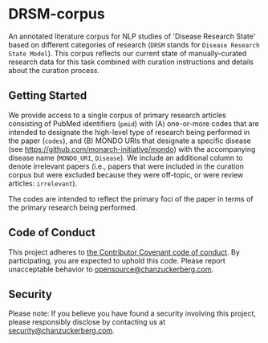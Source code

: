 # DRSM-corpus

An annotated literature corpus for NLP studies of 'Disease Research State' based on different categories of research (`DRSM` stands for `Disease Research State Model`). This corpus reflects our current state of manually-curated research data for this task combined with curation instructions and details about the curation process.

## Getting Started

We provide access to a single corpus of primary research articles consisting of PubMed identifiers (`pmid`) with (A) one-or-more codes that are intended to designate the high-level type of research being performed in the paper (`codes`), and (B) MONDO URIs that designate a specific disease (see https://github.com/monarch-initiative/mondo) with the accompanying disease name (`MONDO_URI`, `Disease`). We include an additional column to denote irrelevant papers (i.e., papers that were included in the curation corpus but were excluded because they were off-topic, or were review articles: `irrelevant`). 

The codes are intended to reflect the primary foci of the paper in terms of the primary research being performed.     

## Code of Conduct 

This project adheres to [the Contributor Covenant code of conduct](https://www.contributor-covenant.org/). By participating, you are expected to uphold this code. Please report unacceptable behavior to opensource@chanzuckerberg.com.


## Security 

Please note: If you believe you have found a security involving this project, please responsibly disclose by contacting us at security@chanzuckerberg.com.

